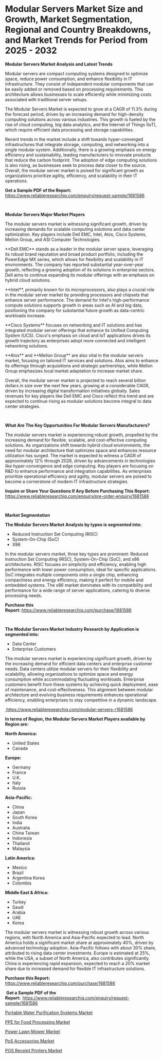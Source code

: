 <p><h1>Modular Servers Market Size and Growth, Market Segmentation, Regional and Country Breakdowns, and Market Trends for Period from 2025 -  2032</h1></p><p><strong>Modular Servers Market Analysis and Latest Trends</strong></p>
<p><p>Modular servers are compact computing systems designed to optimize space, reduce power consumption, and enhance flexibility in IT infrastructure. They consist of independent modular components that can be easily added or removed based on processing requirements. This architecture allows businesses to scale efficiently while minimizing costs associated with traditional server setups. </p><p>The Modular Servers Market is expected to grow at a CAGR of 11.3% during the forecast period, driven by an increasing demand for high-density computing solutions across various industries. This growth is fueled by the rise of cloud computing, big data analytics, and the Internet of Things (IoT), which require efficient data processing and storage capabilities.</p><p>Recent trends in the market include a shift towards hyper-converged infrastructures that integrate storage, computing, and networking into a single modular system. Additionally, there is a growing emphasis on energy efficiency and sustainability, leading manufacturers to innovate products that reduce the carbon footprint. The adoption of edge computing solutions is also rising, as businesses seek to process data closer to the source. Overall, the modular server market is poised for significant growth as organizations prioritize agility, efficiency, and scalability in their IT operations.</p></p>
<p><strong>Get a Sample PDF of the Report:&nbsp;</strong> <a href="https://www.reliableresearchiq.com/enquiry/request-sample/1681586?utm_campaign=1088&utm_medium=2&utm_source=Github&utm_content=ia&utm_term=22022025&utm_id=modular-servers">https://www.reliableresearchiq.com/enquiry/request-sample/1681586</a></p>
<p>&nbsp;</p>
<p><strong>Modular Servers Major Market Players</strong></p>
<p><p>The modular servers market is witnessing significant growth, driven by increasing demands for scalable computing solutions and data center optimization. Key players include Dell EMC, Intel, Atos, Cisco Systems, Mellon Group, and ASI Computer Technologies.</p><p>**Dell EMC** stands as a leader in the modular server space, leveraging its robust brand reputation and broad product portfolio, including the PowerEdge MX series, which allows for flexibility and scalability in IT environments. The company has reported substantial year-over-year growth, reflecting a growing adoption of its solutions in enterprise sectors. Dell aims to continue expanding its modular offerings with an emphasis on hybrid cloud solutions.</p><p>**Intel**, primarily known for its microprocessors, also plays a crucial role in the modular server market by providing processors and chipsets that enhance server performance. The demand for Intel's high-performance compute solutions supports growth in areas such as AI and big data, positioning the company for substantial future growth as data-centric workloads increase.</p><p>**Cisco Systems** focuses on networking and IT solutions and has integrated modular server offerings that enhance its Unified Computing System (UCS). Cisco's emphasis on cloud and IoT applications drives its growth trajectory as enterprises adopt more connected and intelligent networking solutions.</p><p>**Atos** and **Mellon Group** are also vital in the modular servers market, focusing on tailored IT services and solutions. Atos aims to enhance its offerings through acquisitions and strategic partnerships, while Mellon Group emphasizes local market adaptation to increase market share.</p><p>Overall, the modular server market is projected to reach several billion dollars in size over the next few years, growing at a considerable CAGR, driven by increasing digital transformation initiatives globally. Sales revenues for key players like Dell EMC and Cisco reflect this trend and are expected to continue rising as modular solutions become integral to data center strategies.</p></p>
<p>&nbsp;</p>
<p><strong>What Are The Key Opportunities For Modular Servers Manufacturers?</strong></p>
<p><p>The modular servers market is experiencing robust growth, propelled by the increasing demand for flexible, scalable, and cost-effective computing solutions. As organizations shift towards hybrid cloud environments, the need for modular architecture that optimizes space and enhances resource utilization has surged. The market is expected to witness a CAGR of approximately 12% through 2028, driven by advancements in technologies like hyper-convergence and edge computing. Key players are focusing on R&D to enhance performance and integration capabilities. As enterprises prioritize operational efficiency and agility, modular servers are poised to become a cornerstone of modern IT infrastructure strategies.</p></p>
<p><strong>Inquire or Share Your Questions If Any Before Purchasing This Report:</strong> <a href="https://www.reliableresearchiq.com/enquiry/pre-order-enquiry/1681586?utm_campaign=1088&utm_medium=2&utm_source=Github&utm_content=ia&utm_term=22022025&utm_id=modular-servers">https://www.reliableresearchiq.com/enquiry/pre-order-enquiry/1681586</a></p>
<p>&nbsp;</p>
<p><strong>Market Segmentation</strong></p>
<p><strong>The Modular Servers Market Analysis by types is segmented into:</strong></p>
<p><ul><li>Reduced Instruction Set Computing (RISC)</li><li>System-On-Chip (SoC)</li><li>X86</li></ul></p>
<p><p>In the modular servers market, three key types are prominent: Reduced Instruction Set Computing (RISC), System-On-Chip (SoC), and x86 architectures. RISC focuses on simplicity and efficiency, enabling high performance with lower power consumption, ideal for specific applications. SoC integrates multiple components onto a single chip, enhancing compactness and energy efficiency, making it perfect for mobile and embedded systems. The x86 market dominates with its compatibility and performance for a wide range of server applications, catering to diverse processing needs.</p></p>
<p><strong>Purchase this Report:&nbsp;</strong><a href="https://www.reliableresearchiq.com/purchase/1681586?utm_campaign=1088&utm_medium=2&utm_source=Github&utm_content=ia&utm_term=22022025&utm_id=modular-servers">https://www.reliableresearchiq.com/purchase/1681586</a></p>
<p>&nbsp;</p>
<p><strong>The Modular Servers Market Industry Research by Application is segmented into:</strong></p>
<p><ul><li>Data Center</li><li>Enterprise Customers</li></ul></p>
<p><p>The modular servers market is experiencing significant growth, driven by the increasing demand for efficient data centers and enterprise customer needs. Data centers utilize modular servers for their flexibility and scalability, allowing organizations to optimize space and energy consumption while accommodating fluctuating workloads. Enterprise customers benefit from these systems by achieving quick deployment, ease of maintenance, and cost-effectiveness. This alignment between modular architecture and evolving business requirements enhances operational efficiency, enabling enterprises to stay competitive in a dynamic landscape.</p></p>
<p><a href="https://www.reliableresearchiq.com/modular-servers-r1681586?utm_campaign=1088&utm_medium=2&utm_source=Github&utm_content=ia&utm_term=22022025&utm_id=modular-servers">&nbsp;https://www.reliableresearchiq.com/modular-servers-r1681586</a></p>
<p><strong>In terms of Region, the Modular Servers Market Players available by Region are:</strong></p>
<p>
    <p> <strong> North America: </strong>
        <ul>
            <li>United States</li>
            <li>Canada</li>
        </ul>
        </p> 
    <p> <strong> Europe: </strong>
        <ul>
            <li>Germany</li>
            <li>France</li>
            <li>U.K.</li>
            <li>Italy</li>
            <li>Russia</li>
        </ul>
        </p> 
    <p> <strong> Asia-Pacific: </strong>
        <ul>
            <li>China</li>
            <li>Japan</li>
            <li>South Korea</li>
            <li>India</li>
            <li>Australia</li>
            <li>China Taiwan</li>
            <li>Indonesia</li>
            <li>Thailand</li>
            <li>Malaysia</li>
        </ul>
        </p> 
    <p> <strong> Latin America: </strong>
        <ul>
            <li>Mexico</li>
            <li>Brazil</li>
            <li>Argentina Korea</li>
            <li>Colombia</li>
        </ul>
        </p> 
    <p> <strong> Middle East & Africa: </strong>
        <ul>
            <li>Turkey</li>
            <li>Saudi</li>
            <li>Arabia</li>
            <li>UAE</li>
            <li>Korea</li>
        </ul>
    </p>
    </p>
<p><p>The modular servers market is witnessing robust growth across various regions, with North America and Asia-Pacific expected to lead. North America holds a significant market share at approximately 40%, driven by advanced technology adoption. Asia-Pacific follows with about 30% share, attributed to rising data center investments. Europe is estimated at 25%, while the USA, a subset of North America, also contributes significantly. China is experiencing rapid expansion, expected to reach a 20% market share due to increased demand for flexible IT infrastructure solutions.</p></p>
<p><strong>Purchase this Report: </strong><a href="https://www.reliableresearchiq.com/purchase/1681586?utm_campaign=1088&utm_medium=2&utm_source=Github&utm_content=ia&utm_term=22022025&utm_id=modular-servers">https://www.reliableresearchiq.com/purchase/1681586</a></p>
<p>&nbsp;<strong>Get a Sample PDF of the Report:&nbsp;&nbsp;</strong><a href="https://www.reliableresearchiq.com/enquiry/request-sample/1681586?utm_campaign=1088&utm_medium=2&utm_source=Github&utm_content=ia&utm_term=22022025&utm_id=modular-servers">https://www.reliableresearchiq.com/enquiry/request-sample/1681586</a></p>
<p><strong></strong></p>
<p><p><a href="https://github.com/yarnsstaret1/Market-Research-Report-List-1/blob/main/portable-water-purification-systems-market.md?utm_campaign=1088&utm_medium=2&utm_source=Github&utm_content=ia&utm_term=22022025&utm_id=modular-servers">Portable Water Purification Systems Market</a></p><p><a href="https://github.com/guzasbahsas/Market-Research-Report-List-1/blob/main/ppe-for-food-processing-market.md?utm_campaign=1088&utm_medium=2&utm_source=Github&utm_content=ia&utm_term=22022025&utm_id=modular-servers">PPE for Food Processing Market</a></p><p><a href="https://github.com/weisonmanych/Market-Research-Report-List-1/blob/main/power-lawn-mower-market.md?utm_campaign=1088&utm_medium=2&utm_source=Github&utm_content=ia&utm_term=22022025&utm_id=modular-servers">Power Lawn Mower Market</a></p><p><a href="https://github.com/novasdeadyxa/Market-Research-Report-List-1/blob/main/pos-accessories-market.md?utm_campaign=1088&utm_medium=2&utm_source=Github&utm_content=ia&utm_term=22022025&utm_id=modular-servers">PoS Accessories Market</a></p><p><a href="https://github.com/ifashadaheur/Market-Research-Report-List-1/blob/main/pos-receipt-printers-market.md?utm_campaign=1088&utm_medium=2&utm_source=Github&utm_content=ia&utm_term=22022025&utm_id=modular-servers">POS Receipt Printers Market</a></p></p>
